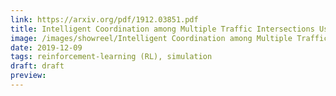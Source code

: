```yaml
---
link: https://arxiv.org/pdf/1912.03851.pdf
title: Intelligent Coordination among Multiple Traffic Intersections Using Multi-Agent Reinforcement Learning
image: /images/showreel/Intelligent Coordination among Multiple Traffic Intersections Using Multi-Agent Reinforcement Learning.jpg
date: 2019-12-09
tags: reinforcement-learning (RL), simulation
draft: draft
preview:
---
```



